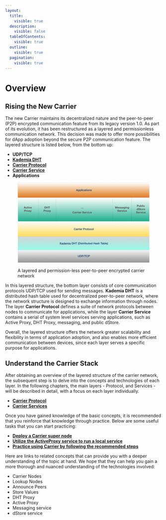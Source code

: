 ```yaml
---
layout:
  title:
    visible: true
  description:
    visible: false
  tableOfContents:
    visible: true
  outline:
    visible: true
  pagination:
    visible: true
---
```


# Overview

## Rising the New Carrier

The new Carrier maintains its decentralized nature and the peer-to-peer (P2P) encrypted communication feature from its legacy version 1.0. As part of its evolution, it has been restructured as a layered and permissionless communication network. This decision was made to offer more possibilities for dApp adoption beyond the secure P2P communication feature. The layered structure is listed below, from the bottom up:

* **UDP/TCP**
* [**Kademia DHT**](carrier-dht.md)
* [**Carrier Protocol**](carrier-protocol/)
* [**Carrier Service**](carrier-services/)
* **Applications**

<figure><img src="../.gitbook/assets/image (5).png" alt=""><figcaption><p>A layered and permission-less peer-to-peer encrypted carrier network</p></figcaption></figure>

In this layered structure, the bottom layer consists of core communication protocols UDP/TCP used for sending messages. **Kademia DHT** is a distributed hash table used for decentralized peer-to-peer network, where the network structure is designed to exchange information through nodes. The layer **Carrier Protocol** defines a suite of network protocols between nodes to communicate for applications, while the layer **Carrier Service** contains a serial of system level services serving applications, such as Active Proxy, DHT Proxy, messaging, and public dStore.

Overall, the layered structure offers the network greater scalability and flexibility in terms of application adoption, and also enables more efficient communication between devices, since each layer serves a specific purpose for applications.

## Understand the Carrier Stack

After obtaining an overview of the layered structure of the carrier network, the subsequent step is to delve into the concepts and technologies of each layer. In the following chapters, the main layers - Protocol, and Services - will be described in detail, with a focus on each layer individually.

* [**Carrier Protocol**](carrier-protocol/)
* [**Carrier Services**](carrier-services/)

Once you have gained knowledge of the basic concepts, it is recommended that you reinforce that knowledge through practice. Below are some useful tasks that you can start practicing:

* [**Deploy a Carrier super node**](practices/deploying-a-carrier-super-node.md)
* [**Utilize the ActiveProxy service to run a local service**](practices/walk-through-active-proxy-service.md)
* [**Practice using Carrier by following the recommended steps**](practices/practice-in-shell.md)

Here are links to related concepts that can provide you with a deeper understanding of the topic at hand. We hope that they can help you gain a more thorough and nuanced understanding of the technologies involved:

* Carrier Nodes
* Lookup Nodes
* Announce Peers
* Store Values
* DHT Proxy
* Active Proxy
* Messaging service
* dStore service

